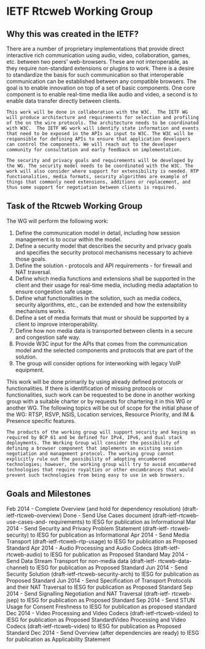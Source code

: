 <h1>IETF Rtcweb Working Group</h1>

<h2>Why this was created in the IETF?</h2>
    There are a number of proprietary implementations that provide direct interactive rich communication using audio, video, collaboration,
    games, etc. between two peers' web-browsers. These are not interoperable, as they require non-standard extensions or plugins to
    work.  There is a desire to standardize the basis for such communication so that interoperable communication can be established
    between any compatible browsers. The goal is to enable innovation on top of a set of basic components.  One core component is to enable
    real-time media like audio and video, a second is to enable data transfer directly between clients.
    
    This work will be done in collaboration with the W3C.  The IETF WG will produce architecture and requirements for selection and profiling of the on the wire protocols. The architecture needs to be coordinated with W3C.  The IETF WG work will identify state information and events that need to be exposed in the APIs as input to W3C. The W3C will be responsible for defining APIs to ensure that application developers can control the components. We will reach out to the developer community for consultation and early feedback on implementation.

    The security and privacy goals and requirements will be developed by the WG. The security model needs to be coordinated with the W3C. The work will also consider where support for extensibility is needed. RTP functionalities, media formats, security algorithms are example of things that commonly need extensions, additions or replacement, and thus some support for negotiation between clients is required.

<h2>Task of the Rtcweb Working Group</h2>
    The WG will perform the following work:
<ol>
<li> Define the communication model in detail, including how session management is to occur within the model.</li>
<li> Define a security model that describes the security and privacy goals and specifies the security protocol mechanisms necessary to achieve those goals.</li>
<li> Define the solution - protocols and API requirements - for firewall and NAT traversal. </li>
<li> Define which media functions and extensions shall be supported in the client and their usage for real-time media, including media adaptation to ensure congestion safe usage. </li>
<li> Define what functionalities in the solution, such as media codecs, security algorithms, etc., can be extended and how the       extensibility mechanisms works.</li>
<li>Define a set of media formats that must or should be supported by a client to improve interoperability.</li>
<li>Define how non media data is transported between clients in a secure and congestion safe way.</li>
<li>Provide W3C input for the APIs that comes from the communication model and the selected components and protocols that are part of the solution.
<li>The group will consider options for interworking with legacy VoIP equipment.</li>
</ol>
    This work will be done primarily by using already defined protocols or functionalities. If there is identification of missing protocols or
    functionalities, such work can be requested to be done in another working group with a suitable charter or by requests for chartering it
    in this WG or another WG. The following topics will be out of scope for the initial phase of the WG: RTSP, RSVP, NSIS, Location services,    Resource Priority, and IM & Presence specific features.

    The products of the working group will support security and keying as required by BCP 61 and be defined for IPv4, IPv6, and dual stack deployments. The Working Group will consider the possibility of defining a browser component that implements an existing session negotiation and management protocol. The working group cannot explicitly rule out the possibility of adopting encumbered technologies; however, the working group will try to avoid encumbered technologies that require royalties or other encumbrances that would prevent such technologies from being easy to use in web browsers.

<h2>Goals and Milestones</h2>

  Feb 2014 - Complete Overview (and hold for dependency resolution) (draft-ietf-rtcweb-overview)
  Done     - Send Use Cases document (draft-ietf-rtcweb-use-cases-and- requirements) to IESG for publication as Informational
  Mar 2014 - Send Security and Privacy Problem Statement (draft-ietf- rtcweb-security) to IESG for publication as Informational
  Apr 2014 - Send Media Transport (draft-ietf-rtcweb-rtp-usage) to IESG for publication as Proposed Standard
  Apr 2014 - Audio Processing and Audio Codecs (draft-ietf-rtcweb-audio) to IESG for publication as Proposed Standard
  May 2014 - Send Data Stream Transport for non-media data (draft-ietf- rtcweb-data-channel) to IESG for publication as Proposed Standard
  Jun 2014 - Send Security Solution (draft-ietf-rtcweb-security-arch) to IESG for publication as Proposed Standard
  Jun 2014 - Send Specification of Transport Protocols and their NAT Traversal to IESG for publication as Proposed Standard
  Sep 2014 - Send Signalling Negotiation and NAT Traversal (draft-ietf- rtcweb-jsep) to IESG for publication as Proposed Standard
  Sep 2014 - Send STUN Usage for Consent Freshness to IESG for publication as proposed standard
  Dec 2014 - Video Processing and Video Codecs (draft-ietf-rtcweb-video) to IESG for publication as Proposed StandardVideo Processing and Video Codecs (draft-ietf-rtcweb-video) to IESG for publication as Proposed Standard
  Dec 2014 - Send Overview (after dependencies are ready) to IESG for publication as Applicability Statement
